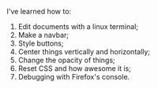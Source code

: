 I've learned how to:
1. Edit documents with a linux terminal;
2. Make a navbar;
3. Style buttons;
4. Center things vertically and horizontally;
5. Change the opacity of things;
6. Reset CSS and how awesome it is;
7. Debugging with Firefox's console.